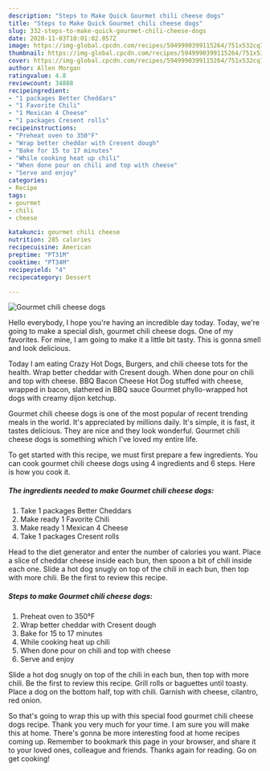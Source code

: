 ```yaml
---
description: "Steps to Make Quick Gourmet chili cheese dogs"
title: "Steps to Make Quick Gourmet chili cheese dogs"
slug: 332-steps-to-make-quick-gourmet-chili-cheese-dogs
date: 2020-11-03T10:01:02.057Z
image: https://img-global.cpcdn.com/recipes/5949990399115264/751x532cq70/gourmet-chili-cheese-dogs-recipe-main-photo.jpg
thumbnail: https://img-global.cpcdn.com/recipes/5949990399115264/751x532cq70/gourmet-chili-cheese-dogs-recipe-main-photo.jpg
cover: https://img-global.cpcdn.com/recipes/5949990399115264/751x532cq70/gourmet-chili-cheese-dogs-recipe-main-photo.jpg
author: Allen Morgan
ratingvalue: 4.8
reviewcount: 34888
recipeingredient:
- "1 packages Better Cheddars"
- "1 Favorite Chili"
- "1 Mexican 4 Cheese"
- "1 packages Cresent rolls"
recipeinstructions:
- "Preheat oven to 350°F"
- "Wrap better cheddar with Cresent dough"
- "Bake for 15 to 17 minutes"
- "While cooking heat up chili"
- "When done pour on chili and top with cheese"
- "Serve and enjoy"
categories:
- Recipe
tags:
- gourmet
- chili
- cheese

katakunci: gourmet chili cheese 
nutrition: 285 calories
recipecuisine: American
preptime: "PT31M"
cooktime: "PT34M"
recipeyield: "4"
recipecategory: Dessert

---
```



![Gourmet chili cheese dogs](https://img-global.cpcdn.com/recipes/5949990399115264/751x532cq70/gourmet-chili-cheese-dogs-recipe-main-photo.jpg)

Hello everybody, I hope you're having an incredible day today. Today, we're going to make a special dish, gourmet chili cheese dogs. One of my favorites. For mine, I am going to make it a little bit tasty. This is gonna smell and look delicious.

Today I am eating Crazy Hot Dogs, Burgers, and chili cheese tots for the health. Wrap better cheddar with Cresent dough. When done pour on chili and top with cheese. BBQ Bacon Cheese Hot Dog stuffed with cheese, wrapped in bacon, slathered in BBQ sauce Gourmet phyllo-wrapped hot dogs with creamy dijon ketchup.

Gourmet chili cheese dogs is one of the most popular of recent trending meals in the world. It's appreciated by millions daily. It's simple, it is fast, it tastes delicious. They are nice and they look wonderful. Gourmet chili cheese dogs is something which I've loved my entire life.


To get started with this recipe, we must first prepare a few ingredients. You can cook gourmet chili cheese dogs using 4 ingredients and 6 steps. Here is how you cook it.

<!--inarticleads1-->

##### The ingredients needed to make Gourmet chili cheese dogs:

1. Take 1 packages Better Cheddars
1. Make ready 1 Favorite Chili
1. Make ready 1 Mexican 4 Cheese
1. Take 1 packages Cresent rolls


Head to the diet generator and enter the number of calories you want. Place a slice of cheddar cheese inside each bun, then spoon a bit of chili inside each one. Slide a hot dog snugly on top of the chili in each bun, then top with more chili. Be the first to review this recipe. 

<!--inarticleads2-->

##### Steps to make Gourmet chili cheese dogs:

1. Preheat oven to 350°F
1. Wrap better cheddar with Cresent dough
1. Bake for 15 to 17 minutes
1. While cooking heat up chili
1. When done pour on chili and top with cheese
1. Serve and enjoy


Slide a hot dog snugly on top of the chili in each bun, then top with more chili. Be the first to review this recipe. Grill rolls or baguettes until toasty. Place a dog on the bottom half, top with chili. Garnish with cheese, cilantro, red onion. 

So that's going to wrap this up with this special food gourmet chili cheese dogs recipe. Thank you very much for your time. I am sure you will make this at home. There's gonna be more interesting food at home recipes coming up. Remember to bookmark this page in your browser, and share it to your loved ones, colleague and friends. Thanks again for reading. Go on get cooking!
